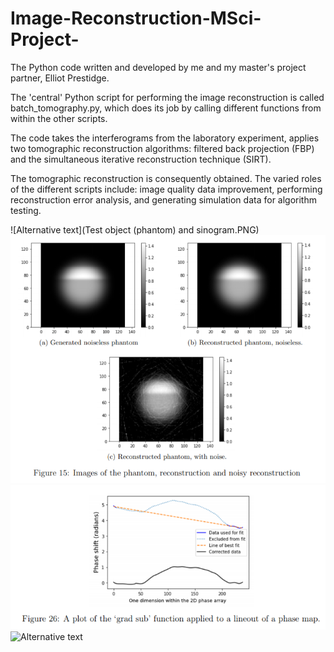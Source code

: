 # Image-Reconstruction-MSci-Project-
The Python code written and developed by me and my master's project partner, Elliot Prestidge. 

The 'central' Python script for performing the image reconstruction is called batch_tomography.py, which does its job by calling different functions from within the other scripts.

The code takes the interferograms from the laboratory experiment, applies two tomographic reconstruction algorithms: filtered back projection (FBP) and the simultaneous iterative reconstruction technique (SIRT).

The tomographic reconstruction is consequently obtained. The varied roles of the different scripts include: image quality data improvement, performing reconstruction error analysis, and generating simulation data for algorithm testing. 


![Alternative text](Test object (phantom) and sinogram.PNG)
![Alternative text](reconstructions.PNG)
![Alternative text](Example_of_data_improvement_visual.PNG)
![Alternative text](Images_showing_data_improvement_visual.PNG)
